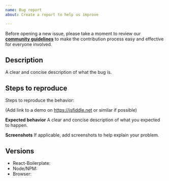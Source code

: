 ```yaml
---
name: Bug report
about: Create a report to help us improve

---
```


Before opening a new issue, please take a moment to review our [**community guidelines**](https://github.com/SFBU-SPM/Client-Portal/blob/master/CONTRIBUTING.md) to make the contribution process easy and effective for everyone involved.

## Description
A clear and concise description of what the bug is.

## Steps to reproduce
Steps to reproduce the behavior:

(Add link to a demo on https://jsfiddle.net or similar if possible)

**Expected behavior**
A clear and concise description of what you expected to happen.

**Screenshots**
If applicable, add screenshots to help explain your problem.

## Versions

- React-Boilerplate:
- Node/NPM:
- Browser:
